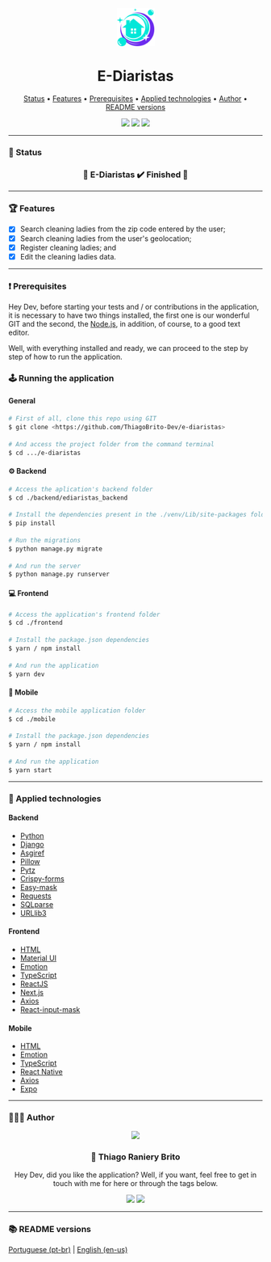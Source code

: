 <div align="center">
  <div>
    <img src="./.github/ediaristas.svg" width="75px" />
    <h1>E-Diaristas</h1>
    <p>
      <a href="#-status">Status</a> •
      <a href="#-features">Features</a> • 
      <a href="#%EF%B8%8F-prerequisites">Prerequisites</a> • 
      <a href="#-applied-technologies">Applied technologies</a> • 
      <a href="#-author">Author</a> •
      <a href="#-readme-versions">README versions</a>
    </p>
  </div>

  <div>
    <img src="https://img.shields.io/github/license/ThiagoBrito-Dev/Podcastr?color=6b2aee&style=for-the-badge" />
    <img src="https://img.shields.io/static/v1?label=version&message=1.0.0&color=6b2aee&style=for-the-badge" />
    <img src="https://img.shields.io/static/v1?label=yarn&message=v1.22.5&color=6b2aee&style=for-the-badge" />
  </div>
</div>

<hr>

### 🏁 Status

<h3 align="center">
  🎉 E-Diaristas ✔️ Finished 🎉
</h3>

<hr>

### 🏆 Features

- [x] Search cleaning ladies from the zip code entered by the user;
- [x] Search cleaning ladies from the user's geolocation;
- [x] Register cleaning ladies; and
- [x] Edit the cleaning ladies data.

<hr>

### ❗️ Prerequisites

Hey Dev, before starting your tests and / or contributions in the application, it is necessary to have two things installed, the first one is our wonderful GIT and the second, the [Node.js](https://nodejs.org/en/), in addition, of course, to a good text editor.

Well, with everything installed and ready, we can proceed to the step by step of how to run the application.

### 🕹️ Running the application

#### General

```bash
# First of all, clone this repo using GIT
$ git clone <https://github.com/ThiagoBrito-Dev/e-diaristas>

# And access the project folder from the command terminal
$ cd .../e-diaristas
```

#### ⚙️ Backend

```bash
# Access the aplication's backend folder
$ cd ./backend/ediaristas_backend

# Install the dependencies present in the ./venv/Lib/site-packages folder
$ pip install

# Run the migrations
$ python manage.py migrate

# And run the server
$ python manage.py runserver
```

#### 💻 Frontend

```bash
# Access the application's frontend folder
$ cd ./frontend

# Install the package.json dependencies
$ yarn / npm install

# And run the application
$ yarn dev
```

#### 📱 Mobile

```bash
# Access the mobile application folder
$ cd ./mobile

# Install the package.json dependencies
$ yarn / npm install

# And run the application
$ yarn start
```

<hr>

### 🔮 Applied technologies

#### Backend

- [Python](https://www.python.org/)
- [Django](https://www.djangoproject.com/)
- [Asgiref](https://pypi.org/project/asgiref/1.1.1/)
- [Pillow](https://pypi.org/project/Pillow/)
- [Pytz](https://pypi.org/project/pytz/)
- [Crispy-forms](https://pypi.org/project/django-crispy-forms/)
- [Easy-mask](https://pypi.org/project/easy-mask/)
- [Requests](https://pypi.org/project/requests/)
- [SQLparse](https://pypi.org/project/sqlparse/)
- [URLlib3](https://pypi.org/project/urllib3/)

#### Frontend

- [HTML](https://devdocs.io/html/)
- [Material UI](https://mui.com/pt/)
- [Emotion](https://emotion.sh/docs/introduction)
- [TypeScript](https://www.typescriptlang.org/)
- [ReactJS](https://pt-br.reactjs.org/)
- [Next.js](https://nextjs.org/)
- [Axios](https://axios-http.com/)
- [React-input-mask](https://www.npmjs.com/package/react-input-mask)

#### Mobile

- [HTML](https://devdocs.io/html/)
- [Emotion](https://emotion.sh/docs/introduction)
- [TypeScript](https://www.typescriptlang.org/)
- [React Native](https://reactnative.dev/)
- [Axios](https://axios-http.com/)
- [Expo](https://expo.dev/)

<hr>

### 👨🏽‍🎓 Author

<div align="center">
  <img src="https://github.com/ThiagoBrito-Dev.png" width="250px" />

  <br />

  <div>
    <h3>
      🤝 Thiago Raniery Brito
    </h3>
    <p>
      Hey Dev, did you like the application? Well, if you want, feel free to get in touch with me for here or through the tags below.
    </p>
  </div>
  
  <div>
    <a href="https://www.linkedin.com/in/thiagoranierybrito/">
      <img src="https://img.shields.io/badge/-LinkedIn-blue?style=for-the-badge&logo=Linkedin&logoColor=white&link=https://www.linkedin.com/in/thiagoranierybrito/" /></a>
    <a href="mailto:thiagobritotrs@gmail.com">
      <img src="https://img.shields.io/badge/-Gmail-c14438?style=for-the-badge&logo=Gmail&logoColor=white&link=mailto:thiagobritotrs@gmail.com" /></a>
  </div>
</div>

<hr>

### 📚 README versions

<div>
  <a href="https://github.com/ThiagoBrito-Dev/e-diaristas/blob/main/README.md">Portuguese (pt-br)</a>
  |
  <a href="https://github.com/ThiagoBrito-Dev/e-diaristas/blob/main/README-en.md">English (en-us)</a>
</div>
